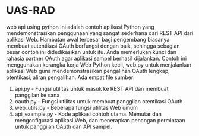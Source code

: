 # UAS-RAD
web api using python
Ini adalah contoh aplikasi Python yang mendemonstrasikan penggunaan yang sangat sederhana dari REST API dari aplikasi Web.
Hambatan awal terbesar bagi pengembang biasanya membuat autentikasi OAuth berfungsi dengan baik, sehingga sebagian besar contoh ini didedikasikan untuk itu.
Anda memerlukan kunci dan rahasia partner OAuth agar aplikasi sampel berhasil dijalankan.
Contoh ini menggunakan kerangka kerja Web Python kecil, web.py untuk menjalankan aplikasi Web guna mendemonstrasikan pengalihan OAuth lengkap, otentikasi, aliran pengalihan.
Ada empat file sumber:
1. api.py - Fungsi utilitas untuk masuk ke REST API dan membuat panggilan ke sana
2. oauth.py - Fungsi utilitas untuk membuat panggilan otentikasi OAuth
3. web_utils.py - Beberapa fungsi utilitas Web umum
4. api_example.py - Kode aplikasi contoh utama. Memutar dan mengonfigurasi aplikasi Web, dan menerapkan penangan permintaan untuk panggilan OAuth dan API sampel.

